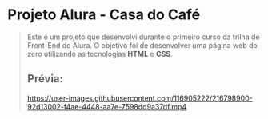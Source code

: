 # Projeto Alura - Casa do Café

> Este é um projeto que desenvolvi durante o primeiro curso da trilha de Front-End do Alura. O objetivo foi de desenvolver uma página web do zero utilizando as tecnologias **HTML** e **CSS**.
> 
> 
> ## Prévia:
> https://user-images.githubusercontent.com/116905222/216798900-92d13002-f4ae-4448-aa7e-7598dd9a37df.mp4



